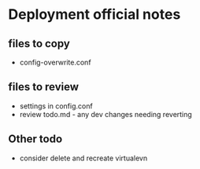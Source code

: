 # Deployment official notes

## files to copy
* config-overwrite.conf

## files to review
* settings in config.conf
* review todo.md - any dev changes needing reverting

## Other todo
* consider delete and recreate virtualevn